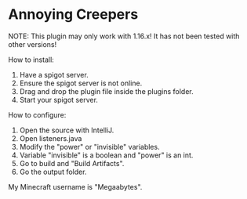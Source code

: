# Annoying Creepers

NOTE: This plugin may only work with 1.16.x! It has not been tested with other versions!

How to install:
1. Have a spigot server.
2. Ensure the spigot server is not online.
3. Drag and drop the plugin file inside the plugins folder.
4. Start your spigot server.

How to configure:
1. Open the source with IntelliJ.
2. Open listeners.java
3. Modify the "power" or "invisible" variables.
4. Variable "invisible" is a boolean and "power" is an int.
5. Go to build and "Build Artifacts".
6. Go the output folder.

My Minecraft username is "Megaabytes".

